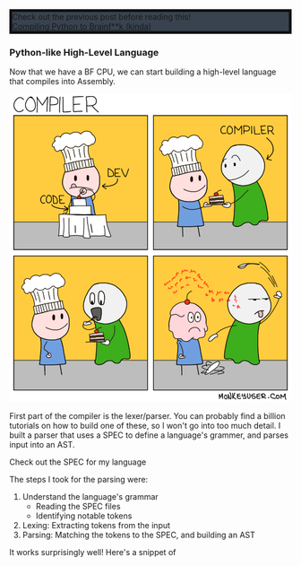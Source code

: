 
<div class="px-3 py-2 rounded-lg text-center" style="border: 5px solid #111111; background-color: #38434f;">
Check out the previous post before reading this! <br>
<a href="/#/blog/c2bf-p1">Compiling Python to Brainf**k (kinda)</a>
</div>

### Python-like High-Level Language

Now that we have a BF CPU, we can start building a high-level language that compiles into Assembly. 

![compiler meme](compiler-meme.png)

First part of the compiler is the lexer/parser. You can probably find a billion tutorials on how to build one of these, so I won't go into too much detail. I built a parser that uses a SPEC to define a language's grammer, and parses input into an AST. 

Check out the SPEC for my language <!-- TODO link -->

<!-- TODO link parser -->
The steps I took for the parsing were:
1. Understand the language's grammar
    - Reading the SPEC files
    - Identifying notable tokens
2. Lexing: Extracting tokens from the input
3. Parsing: Matching the tokens to the SPEC, and building an AST

It works surprisingly well! Here's a snippet of 